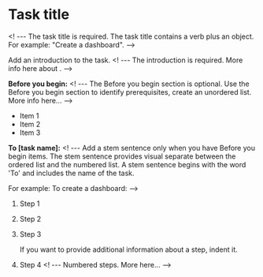 # Task title
<! --- The task title is required. The task title contains a verb plus an object. For example: "Create a dashboard". -->

Add an introduction to the task.
<! --- The introduction is required. More info here about . -->

**Before you begin:**
<! --- The Before you begin section is optional. Use the Before you begin section to identify prerequisites, create an unordered list. More info here... -->

- Item 1
- Item 2
- Item 3

**To [task name]:**
<! --- Add a stem sentence only when you have Before you begin items. The stem sentence provides visual separate between the ordered list and the numbered list. A stem sentence begins with the word 'To' and includes the name of the task. 

For example: To create a dashboard: -->

1. Step 1 
1. Step 2
1. Step 3

   If you want to provide additional information about a step, indent it.

1. Step 4
<! --- Numbered steps. More here... -->